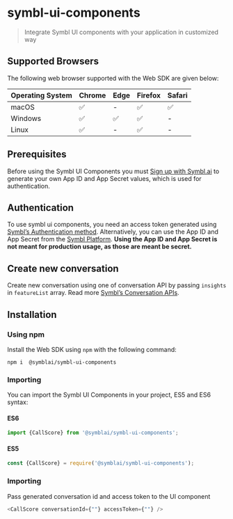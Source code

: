 # symbl-ui-components

>Integrate Symbl UI components with your application in customized way

## Supported Browsers
The following web browser supported with the Web SDK are given below:

Operating System | Chrome | Edge | Firefox | Safari |
---------- | ------- | ------- | ------ | ------ |
macOS | ✅ | - | ✅ | ✅ | 
Windows | ✅ | ✅ | ✅ | - |
Linux| ✅ | - | ✅ | - | 

## Prerequisites

Before using the Symbl UI Components you must [Sign up with Symbl.ai](https://platform.symbl.ai) to generate your own App ID and App Secret values, which is used for authentication.

## Authentication

To use symbl ui components, you need an access token generated using [Symbl’s Authentication method](https://docs.symbl.ai/docs/developer-tools/authentication/). Alternatively, you can use the App ID and App Secret from the [Symbl Platform](https://platform.symbl.ai). **Using the App ID and App Secret is not meant for production usage, as those are meant be secret.**

## Create new conversation

Create new conversation using one of conversation API by passing `insights` in `featureList` array. Read more [Symbl’s Conversation APIs](https://docs.symbl.ai/docs/overview-process-a-conversation).

## Installation

### Using npm

Install the Web SDK using `npm` with the following command:

```shell
npm i  @symblai/symbl-ui-components
```

### Importing

You can import the Symbl UI Components in your project, ES5 and ES6 syntax:

#### ES6
```js
import {CallScore} from '@symblai/symbl-ui-components';
```

#### ES5
```js
const {CallScore} = require('@symblai/symbl-ui-components');
```

### Importing

Pass generated conversation id and access token to the UI component

```js
<CallScore conversationId={""} accessToken={""} />
```

